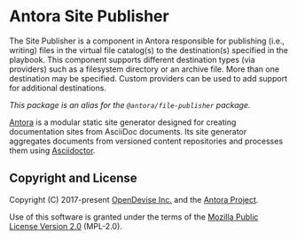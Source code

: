 # Antora Site Publisher

The Site Publisher is a component in Antora responsible for publishing (i.e., writing) files in the virtual file catalog(s) to the destination(s) specified in the playbook.
This component supports different destination types (via providers) such as a filesystem directory or an archive file.
More than one destination may be specified.
Custom providers can be used to add support for additional destinations.

*This package is an alias for the `@antora/file-publisher` package.*

[Antora](https://antora.org) is a modular static site generator designed for creating documentation sites from AsciiDoc documents.
Its site generator aggregates documents from versioned content repositories and processes them using [Asciidoctor](https://asciidoctor.org).

## Copyright and License

Copyright (C) 2017-present [OpenDevise Inc.](https://opendevise.com) and the [Antora Project](https://antora.org).

Use of this software is granted under the terms of the [Mozilla Public License Version 2.0](https://www.mozilla.org/en-US/MPL/2.0/) (MPL-2.0).
